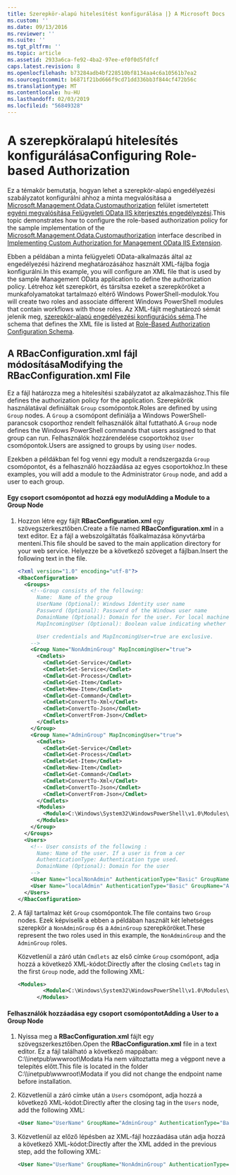 ```yaml
---
title: Szerepkör-alapú hitelesítést konfigurálása |} A Microsoft Docs
ms.custom: ''
ms.date: 09/13/2016
ms.reviewer: ''
ms.suite: ''
ms.tgt_pltfrm: ''
ms.topic: article
ms.assetid: 2933a6ca-fe92-4ba2-97ee-ef0f0d5fdfcf
caps.latest.revision: 8
ms.openlocfilehash: b73284adb4bf228510bf8134aa4c6a10561b7ea2
ms.sourcegitcommit: b6871f21bd666f9cd71dd336bb3f844cf472b56c
ms.translationtype: MT
ms.contentlocale: hu-HU
ms.lasthandoff: 02/03/2019
ms.locfileid: "56849328"
---
```

# <a name="configuring-role-based-authorization"></a><span data-ttu-id="7ffff-102">A szerepköralapú hitelesítés konfigurálása</span><span class="sxs-lookup"><span data-stu-id="7ffff-102">Configuring Role-based Authorization</span></span>

<span data-ttu-id="7ffff-103">Ez a témakör bemutatja, hogyan lehet a szerepkör-alapú engedélyezési szabályzatot konfigurálni ahhoz a minta megvalósítása a [Microsoft.Management.Odata.Customauthorization](/dotnet/api/Microsoft.Management.Odata.CustomAuthorization) felület ismertetett [egyéni megvalósítása Felügyeleti OData IIS kiterjesztés engedélyezési](./implementing-custom-authorization-for-a-management-odata-web-service.md).</span><span class="sxs-lookup"><span data-stu-id="7ffff-103">This topic demonstrates how to configure the role-based authorization policy for the sample implementation of the [Microsoft.Management.Odata.Customauthorization](/dotnet/api/Microsoft.Management.Odata.CustomAuthorization) interface described in [Implementing Custom Authorization for Management OData IIS Extension](./implementing-custom-authorization-for-a-management-odata-web-service.md).</span></span>

<span data-ttu-id="7ffff-104">Ebben a példában a minta felügyeleti OData-alkalmazás által az engedélyezési házirend meghatározásához használt XML-fájlba fogja konfigurálni.</span><span class="sxs-lookup"><span data-stu-id="7ffff-104">In this example, you will configure an XML file that is used by the sample Management OData application to define the authorization policy.</span></span> <span data-ttu-id="7ffff-105">Létrehoz két szerepkört, és társítsa ezeket a szerepköröket a munkafolyamatokat tartalmazó eltérő Windows PowerShell-modulok.</span><span class="sxs-lookup"><span data-stu-id="7ffff-105">You will create two roles and associate different Windows PowerShell modules that contain workflows with those roles.</span></span> <span data-ttu-id="7ffff-106">Az XML-fájlt meghatározó sémát jelenik meg, [szerepkör-alapú engedélyezési konfigurációs séma](./role-based-authorization-configuration-schema.md).</span><span class="sxs-lookup"><span data-stu-id="7ffff-106">The schema that defines the XML file is listed at [Role-Based Authorization Configuration Schema](./role-based-authorization-configuration-schema.md).</span></span>

## <a name="modifying-the-rbacconfigurationxml-file"></a><span data-ttu-id="7ffff-107">A RBacConfiguration.xml fájl módosítása</span><span class="sxs-lookup"><span data-stu-id="7ffff-107">Modifying the RBacConfiguration.xml File</span></span>

<span data-ttu-id="7ffff-108">Ez a fájl határozza meg a hitelesítési szabályzatot az alkalmazáshoz.</span><span class="sxs-lookup"><span data-stu-id="7ffff-108">This file defines the authorization policy for the application.</span></span> <span data-ttu-id="7ffff-109">Szerepkörök használatával definiáltak `Group` csomópontok.</span><span class="sxs-lookup"><span data-stu-id="7ffff-109">Roles are defined by using `Group` nodes.</span></span> <span data-ttu-id="7ffff-110">A `Group` a csomópont definiálja a Windows PowerShell-parancsok csoporthoz rendelt felhasználók által futtatható.</span><span class="sxs-lookup"><span data-stu-id="7ffff-110">A `Group` node defines the Windows PowerShell commands that users assigned to that group can run.</span></span> <span data-ttu-id="7ffff-111">Felhasználók hozzárendelése csoportokhoz `User` csomópontok.</span><span class="sxs-lookup"><span data-stu-id="7ffff-111">Users are assigned to groups by using `User` nodes.</span></span>

<span data-ttu-id="7ffff-112">Ezekben a példákban fel fog venni egy modult a rendszergazda `Group` csomópontot, és a felhasználó hozzáadása az egyes csoportokhoz.</span><span class="sxs-lookup"><span data-stu-id="7ffff-112">In these examples, you will add a module to the Administrator `Group` node, and add a user to each group.</span></span>

#### <a name="adding-a-module-to-a-group-node"></a><span data-ttu-id="7ffff-113">Egy csoport csomópontot ad hozzá egy modul</span><span class="sxs-lookup"><span data-stu-id="7ffff-113">Adding a Module to a Group Node</span></span>

1. <span data-ttu-id="7ffff-114">Hozzon létre egy fájlt **RBacConfiguration.xml** egy szövegszerkesztőben.</span><span class="sxs-lookup"><span data-stu-id="7ffff-114">Create a file named **RBacConfiguration.xml** in a text editor.</span></span> <span data-ttu-id="7ffff-115">Ez a fájl a webszolgáltatás főalkalmazása könyvtárba menteni.</span><span class="sxs-lookup"><span data-stu-id="7ffff-115">This file should be saved to the main application directory for your web service.</span></span> <span data-ttu-id="7ffff-116">Helyezze be a következő szöveget a fájlban.</span><span class="sxs-lookup"><span data-stu-id="7ffff-116">Insert the following text in the file.</span></span>

   ```xml
   <?xml version="1.0" encoding="utf-8"?>
   <RbacConfiguration>
     <Groups>
       <!--Group consists of the following:
         Name:  Name of the group
         UserName (Optional): Windows Identity user name
         Password (Optional): Password of the Windows user name
         DomainName (Optional): Domain for the user. For local machine account either do not include them or give the machine name. Do not give empty string
         MapIncomingUser (Optional): Boolean value indicating whether to execute cmdlet in the context of network client.

         User credentials and MapIncomingUser=true are exclusive.
       -->
       <Group Name="NonAdminGroup" MapIncomingUser="true">
         <Cmdlets>
           <Cmdlet>Get-Service</Cmdlet>
           <Cmdlet>Set-Service</Cmdlet>
           <Cmdlet>Get-Process</Cmdlet>
           <Cmdlet>Get-Item</Cmdlet>
           <Cmdlet>New-Item</Cmdlet>
           <Cmdlet>Get-Command</Cmdlet>
           <Cmdlet>ConvertTo-Xml</Cmdlet>
           <Cmdlet>ConvertTo-Json</Cmdlet>
           <Cmdlet>ConvertFrom-Json</Cmdlet>
         </Cmdlets>
       </Group>
       <Group Name="AdminGroup" MapIncomingUser="true">
         <Cmdlets>
           <Cmdlet>Get-Service</Cmdlet>
           <Cmdlet>Get-Process</Cmdlet>
           <Cmdlet>Get-Item</Cmdlet>
           <Cmdlet>New-Item</Cmdlet>
           <Cmdlet>Get-Command</Cmdlet>
           <Cmdlet>ConvertTo-Xml</Cmdlet>
           <Cmdlet>ConvertTo-Json</Cmdlet>
           <Cmdlet>ConvertFrom-Json</Cmdlet>
         </Cmdlets>
         <Modules>
           <Module>C:\Windows\System32\WindowsPowerShell\v1.0\Modules\ServerManager\ServerManager.psd1</Module>
         </Modules>
       </Group>
     </Groups>
     <Users>
       <!-- User consists of the following :
         Name: Name of the user. If a user is from a cer
         AuthenticationType: Authentication type used.
         DomainName (Optional): Domain for the user
       -->
       <User Name="localNonAdmin" AuthenticationType="Basic" GroupName="NonAdminGroup" />
       <User Name="localAdmin" AuthenticationType="Basic" GroupName="AdminGroup" />
     </Users>
   </RbacConfiguration>
   ```

2. <span data-ttu-id="7ffff-117">A fájl tartalmaz két `Group` csomópontok.</span><span class="sxs-lookup"><span data-stu-id="7ffff-117">The file contains two `Group` nodes.</span></span> <span data-ttu-id="7ffff-118">Ezek képviselik a ebben a példában használt két lehetséges szerepkör a `NonAdminGroup` és a `AdminGroup` szerepköröket.</span><span class="sxs-lookup"><span data-stu-id="7ffff-118">These represent the two roles used in this example, the `NonAdminGroup` and the `AdminGroup` roles.</span></span>

   <span data-ttu-id="7ffff-119">Közvetlenül a záró után `Cmdlets` az első címke `Group` csomópont, adja hozzá a következő XML-kódot:</span><span class="sxs-lookup"><span data-stu-id="7ffff-119">Directly after the closing `Cmdlets` tag in the first `Group` node, add the following XML:</span></span>

   ```xml
   <Modules>
           <Module>C:\Windows\System32\WindowsPowerShell\v1.0\Modules\ServerManager\ServerManager.psd1</Module>
         </Modules>
   ```

#### <a name="adding-a-user-to-a-group-node"></a><span data-ttu-id="7ffff-120">Felhasználók hozzáadása egy csoport csomópontot</span><span class="sxs-lookup"><span data-stu-id="7ffff-120">Adding a User to a Group Node</span></span>

1. <span data-ttu-id="7ffff-121">Nyissa meg a **RBacConfiguration.xml** fájlt egy szövegszerkesztőben.</span><span class="sxs-lookup"><span data-stu-id="7ffff-121">Open the **RBacConfiguration.xml** file in a text editor.</span></span> <span data-ttu-id="7ffff-122">Ez a fájl található a következő mappában: C:\\\inetpub\wwwroot\Modata Ha nem változtatta meg a végpont neve a telepítés előtt.</span><span class="sxs-lookup"><span data-stu-id="7ffff-122">This file is located in the folder C:\\\inetpub\wwwroot\Modata  if you did not change the endpoint name before installation.</span></span>

2. <span data-ttu-id="7ffff-123">Közvetlenül a záró címke után a `Users` csomópont, adja hozzá a következő XML-kódot:</span><span class="sxs-lookup"><span data-stu-id="7ffff-123">Directly after the closing tag in the `Users` node, add the following XML:</span></span>

   ```xml
   <User Name="UserName" GroupName="AdminGroup" AuthenticationType="Basic" DomainName="DomainName"/>
   ```

3. <span data-ttu-id="7ffff-124">Közvetlenül az előző lépésben az XML-fájl hozzáadása után adja hozzá a következő XML-kódot:</span><span class="sxs-lookup"><span data-stu-id="7ffff-124">Directly after the XML added in the previous step, add the following XML:</span></span>

   ```xml
   <User Name="UserName" GroupName="NonAdminGroup" AuthenticationType="Basic" DomainName="DomainName"/>
   ```